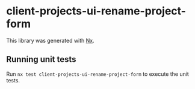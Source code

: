# client-projects-ui-rename-project-form

This library was generated with [Nx](https://nx.dev).

## Running unit tests

Run `nx test client-projects-ui-rename-project-form` to execute the unit tests.

